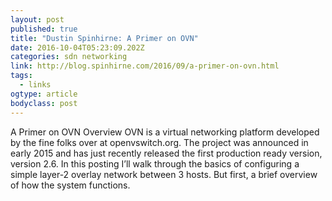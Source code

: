 ```yaml
---
layout: post 
published: true 
title: "Dustin Spinhirne: A Primer on OVN" 
date: 2016-10-04T05:23:09.202Z 
categories: sdn networking 
link: http://blog.spinhirne.com/2016/09/a-primer-on-ovn.html 
tags:
  - links
ogtype: article 
bodyclass: post 
---
```


A Primer on OVN
Overview
OVN is a virtual networking platform developed by the fine folks over at openvswitch.org. The project was announced in early 2015 and has just recently released the first production ready version, version 2.6. In this posting I’ll walk through the basics of configuring a simple layer-2 overlay network between 3 hosts. But first, a brief overview of how the system functions.